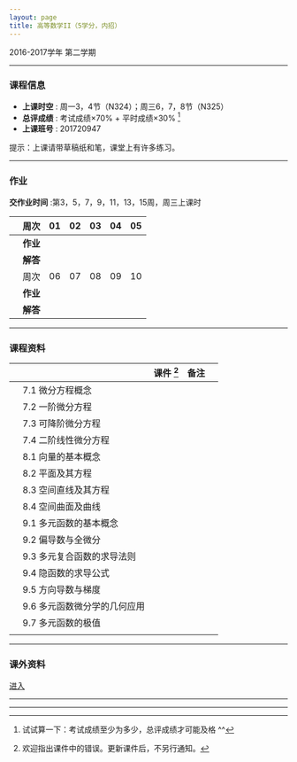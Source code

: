 ```yaml
---
layout: page
title: 高等数学II（5学分，内招）
---
```



<p class="message">
  2016-2017学年 第二学期
</p>


---

### 课程信息

- __上课时空__ : 周一3，4节（N324）；周三6，7，8节（N325）
- __总评成绩__ : 考试成绩×70% + 平时成绩×30%  [^exam]
- __上课班号__ : 201720947

[^exam]: 试试算一下：考试成绩至少为多少，总评成绩才可能及格 ^^

提示：上课请带草稿纸和笔，课堂上有许多练习。

---

### 作业

__交作业时间__ :第3，5，7，9，11，13，15周，周三上课时

|        |    周次    | 01 | 02 | 03 |	04 | 05 |
|:--------:|--------:|:------:|:------:|:------:|:------:|:------:|
|	| __作业__ 	|	<a href="HW/HW_01_高等数学II_5pt_内招_2017.pdf" target="_blank"><i class="fa fa-file-pdf-o" aria-hidden="true"></i></a>  | <a href="HW/HW_02_高等数学II_5pt_内招_2017.pdf" target="_blank"><i class="fa fa-file-pdf-o" aria-hidden="true"></i></a> 	|	<a href="HW/HW_03_高等数学II_5pt_内招_2017.pdf" target="_blank"><i class="fa fa-file-pdf-o" aria-hidden="true"></i></a>  	|	<a href="HW/HW_04_高等数学II_5pt_内招_2017.pdf" target="_blank"><i class="fa fa-file-pdf-o" aria-hidden="true"></i></a> 	| <a href="HW/HW_05_高等数学II_5pt_内招_2017.pdf" target="_blank"><i class="fa fa-file-pdf-o" aria-hidden="true"></i></a>	|
|	| __解答__ 	|	<a href="HW_sol/HW_01_高等数学II_5pt_内招_sol_2017.pdf" target="_blank"><i class="fa fa-file-pdf-o" aria-hidden="true"></i></a>  | <a href="HW_sol/HW_02_高等数学II_5pt_内招_sol_2017.pdf" target="_blank"><i class="fa fa-file-pdf-o" aria-hidden="true"></i></a>  	|	<a href="HW_sol/HW_03_高等数学II_5pt_内招_sol_2017.pdf" target="_blank"><i class="fa fa-file-pdf-o" aria-hidden="true"></i></a>	|	<a href="HW_sol/HW_04_高等数学II_5pt_内招_sol_2017.pdf" target="_blank"><i class="fa fa-file-pdf-o" aria-hidden="true"></i></a>	|		|
|   |    周次    | 06 | 07 | 08 |	09 | 10 |
|	| __作业__ 	|	<a href="HW/HW_06_高等数学II_5pt_内招_2017.pdf" target="_blank"><i class="fa fa-file-pdf-o" aria-hidden="true"></i></a>	|	<a href="HW/HW_07_高等数学II_5pt_内招_2017.pdf" target="_blank"><i class="fa fa-file-pdf-o" aria-hidden="true"></i></a>	|	|	|	|
|	| __解答__ 	|	|	|	|	|	|


---


### 课程资料

|        |        | 课件 [^rmk1] | 备注 | |
|:--------:|:--------|:------:|:------:|:------:|
|  | 7.1 微分方程概念 |  <a href="lectures/07_a_微分方程概念_2017.pdf" target="_blank"><i class="fa fa-file-pdf-o" aria-hidden="true"></i></a>    | | |
|  | 7.2 一阶微分方程 |  <a href="lectures/07_b_一阶微分方程_2017.pdf" target="_blank"><i class="fa fa-file-pdf-o" aria-hidden="true"></i></a>    | | |
|  | 7.3 可降阶微分方程 | <a href="lectures/07_c_可降阶微分方程_2017.pdf" target="_blank"><i class="fa fa-file-pdf-o" aria-hidden="true"></i></a>    |      | |
|  | 7.4 二阶线性微分方程 | <a href="lectures/07_d_二阶线性微分方程_2017.pdf" target="_blank"><i class="fa fa-file-pdf-o" aria-hidden="true"></i></a>    |       | |
|  | 8.1 向量的基本概念 | <a href="lectures/08_a_向量的基本概念_2017.pdf" target="_blank"><i class="fa fa-file-pdf-o" aria-hidden="true"></i></a> |      |      |
|  | 8.2 平面及其方程 | <a href="lectures/08_b_平面及其方程_2017.pdf" target="_blank"><i class="fa fa-file-pdf-o" aria-hidden="true"></i></a> |      |      |
|  | 8.3 空间直线及其方程 | <a href="lectures/08_c_空间直线及其方程_2017.pdf" target="_blank"><i class="fa fa-file-pdf-o" aria-hidden="true"></i></a> |      |      |
|  | 8.4 空间曲面及曲线 |  <a href="lectures/08_d_空间曲面及曲线_2017.pdf" target="_blank"><i class="fa fa-file-pdf-o" aria-hidden="true"></i></a>    |      | |
|  | 9.1 多元函数的基本概念 | <a href="lectures/09_a_多元函数的基本概念_2017.pdf" target="_blank"><i class="fa fa-file-pdf-o" aria-hidden="true"></i></a> |      |      |
|  | 9.2 偏导数与全微分 | <a href="lectures/09_b_偏导数与全微分_2017.pdf" target="_blank"><i class="fa fa-file-pdf-o" aria-hidden="true"></i></a> |      |      |
|  | 9.3 多元复合函数的求导法则 | <a href="lectures/09_c_多元复合函数的求导法则_2017.pdf" target="_blank"><i class="fa fa-file-pdf-o" aria-hidden="true"></i></a> |      |      |
|  | 9.4 隐函数的求导公式 | <a href="lectures/09_d_隐函数的求导公式_2017.pdf" target="_blank"><i class="fa fa-file-pdf-o" aria-hidden="true"></i></a> |      |      |
|  | 9.5 方向导数与梯度 | <a href="lectures/09_e_方向导数与梯度_2017.pdf" target="_blank"><i class="fa fa-file-pdf-o" aria-hidden="true"></i></a> |      |      |
|  | 9.6 多元函数微分学的几何应用 | <a href="lectures/09_f_多元函数微分学的几何应用_2017.pdf" target="_blank"><i class="fa fa-file-pdf-o" aria-hidden="true"></i></a> |      |      |
|  | 9.7 多元函数的极值 | <a href="lectures/09_g_多元函数的极值_2017.pdf" target="_blank"><i class="fa fa-file-pdf-o" aria-hidden="true"></i></a> |      |      |
|  |  |      |      | |


[^rmk1]: 欢迎指出课件中的错误。更新课件后，不另行通知。

---

### 课外资料 

[进入](Misc/misc)

---


---